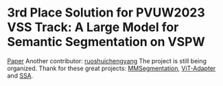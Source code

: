 # 3rd Place Solution for PVUW2023 VSS Track: A Large Model for Semantic Segmentation on VSPW
[Paper](https://arxiv.org/pdf/2306.02291.pdf)
Another contributor: [ruoshuichengyang](https://github.com/ruoshuichengyang)
The project is still being organized.
Thank for these great projects: [MMSegmentation](https://github.com/open-mmlab/mmsegmentation), [ViT-Adapter](https://github.com/czczup/ViT-Adapter) and [SSA](https://github.com/fudan-zvg/Semantic-Segment-Anything).

